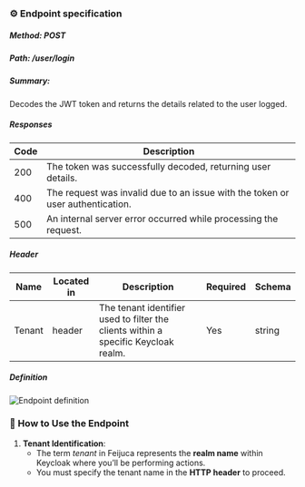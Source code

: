   ### ⚙️ Endpoint specification  

##### Method: POST
##### Path: /user/login
##### Summary:

Decodes the JWT token and returns the details related to the user logged.

##### Responses
| Code | Description |
| ---- | ----------- |
| 200 | The token was successfully decoded, returning user details. |
| 400 | The request was invalid due to an issue with the token or user authentication. |
| 500 | An internal server error occurred while processing the request. |
    
##### Header

| Name | Located in | Description | Required | Schema |
| ---- | ---------- | ----------- | -------- | ---- |
| Tenant | header | The tenant identifier used to filter the clients within a specific Keycloak realm. | Yes | string |
	
##### Definition
![Endpoint definition](https://res.cloudinary.com/dd7cforjd/image/upload/bktmamzdgyqvubyv6xmv.jpg "Endpoint definition")   


### 📝 How to Use the Endpoint

1. **Tenant Identification**:
   - The term *tenant* in Feijuca represents the **realm name** within Keycloak where you’ll be performing actions.
   - You must specify the tenant name in the **HTTP header** to proceed.

